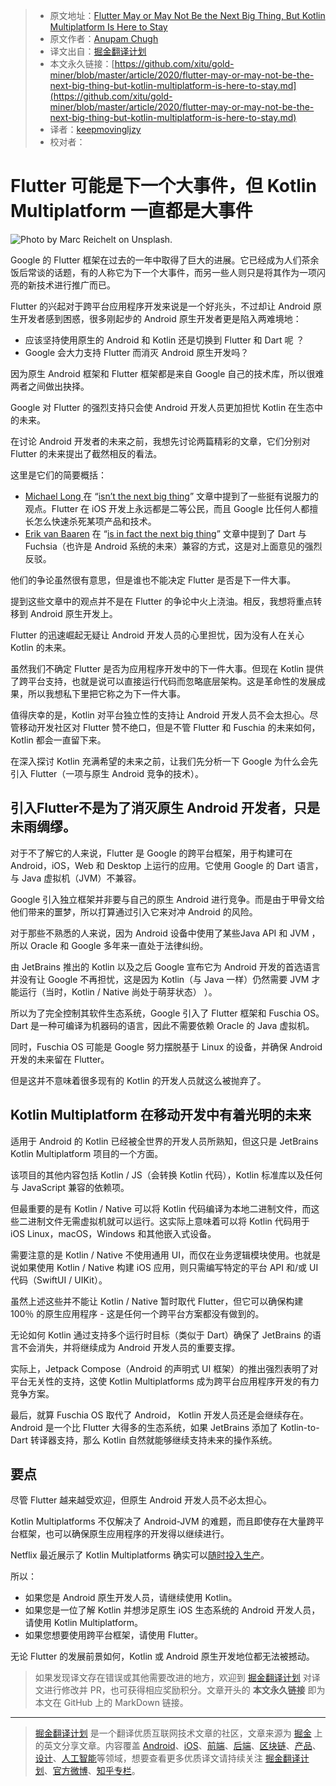 > - 原文地址：[Flutter May or May Not Be the Next Big Thing, But Kotlin Multiplatform Is Here to Stay](https://medium.com/better-programming/flutter-may-or-may-not-be-the-next-big-thing-but-kotlin-multiplatform-is-here-to-stay-baf1a44a692d)
> - 原文作者：[Anupam Chugh](https://medium.com/@anupamchugh)
> - 译文出自：[掘金翻译计划](https://github.com/xitu/gold-miner)
> - 本文永久链接：[https://github.com/xitu/gold-miner/blob/master/article/2020/flutter-may-or-may-not-be-the-next-big-thing-but-kotlin-multiplatform-is-here-to-stay.md](https://github.com/xitu/gold-miner/blob/master/article/2020/flutter-may-or-may-not-be-the-next-big-thing-but-kotlin-multiplatform-is-here-to-stay.md)
> - 译者：[keepmovingljzy](https://github.com/keepmovingljzy)
> - 校对者：

# Flutter 可能是下一个大事件，但 Kotlin Multiplatform 一直都是大事件

![Photo by [Marc Reichelt](https://unsplash.com/@mreichelt?utm_source=medium&utm_medium=referral) on [Unsplash](https://unsplash.com?utm_source=medium&utm_medium=referral).](https://cdn-images-1.medium.com/max/8064/0*p9BRbpAgNsMKNKJS)

Google 的 Flutter 框架在过去的一年中取得了巨大的进展。它已经成为人们茶余饭后常谈的话题，有的人称它为下一个大事件，而另一些人则只是将其作为一项闪亮的新技术进行推广而已。

Flutter 的兴起对于跨平台应用程序开发来说是一个好兆头，不过却让 Android 原生开发者感到困惑，很多刚起步的 Android 原生开发者更是陷入两难境地：

- 应该坚持使用原生的 Android 和 Kotlin 还是切换到 Flutter 和 Dart 呢 ？
- Google 会大力支持 Flutter 而消灭 Android 原生开发吗？

因为原生 Android 框架和 Flutter 框架都是来自 Google 自己的技术库，所以很难两者之间做出抉择。

Google 对 Flutter 的强烈支持只会使 Android 开发人员更加担忧 Kotlin 在生态中的未来。

在讨论 Android 开发者的未来之前，我想先讨论两篇精彩的文章，它们分别对 Flutter 的未来提出了截然相反的看法。

这里是它们的简要概括：

- [Michael Long ](undefined) 在 “[isn’t the next big thing](https://medium.com/better-programming/why-flutter-isnt-the-next-big-thing-e268488521f4)” 文章中提到了一些挺有说服力的观点。Flutter 在 iOS  开发上永远都是二等公民，而且 Google 比任何人都擅长怎么快速杀死某项产品和技术。
- [Erik van Baaren](undefined) 在 “[is in fact the next big thing](https://medium.com/better-programming/why-flutter-is-in-fact-the-next-big-thing-in-app-development-8f514dd3a252)” 文章中提到了 Dart 与 Fuchsia（也许是 Android 系统的未来）兼容的方式，这是对上面意见的强烈反驳。

他们的争论虽然很有意思，但是谁也不能决定 Flutter 是否是下一件大事。

提到这些文章中的观点并不是在 Flutter 的争论中火上浇油。相反，我想将重点转移到 Android 原生开发上。

Flutter 的迅速崛起无疑让 Android 开发人员的心里担忧，因为没有人在关心 Kotlin 的未来。

虽然我们不确定 Flutter 是否为应用程序开发中的下一件大事。但现在 Kotlin 提供了跨平台支持，也就是说可以直接运行代码而忽略底层架构。这是革命性的发展成果，所以我想私下里把它称之为下一件大事。

值得庆幸的是，Kotlin 对平台独立性的支持让 Android 开发人员不会太担心。尽管移动开发社区对 Flutter 赞不绝口，但是不管 Flutter 和 Fuschia 的未来如何，Kotlin 都会一直留下来。

在深入探讨 Kotlin 充满希望的未来之前，让我们先分析一下 Google 为什么会先引入 Flutter（一项与原生 Android 竞争的技术）。

## 引入Flutter不是为了消灭原生 Android 开发者，只是未雨绸缪。

对于不了解它的人来说，Flutter 是 Google 的跨平台框架，用于构建可在 Android，iOS，Web 和 Desktop 上运行的应用。它使用 Google 的 Dart 语言，与 Java 虚拟机（JVM）不兼容。

Google 引入独立框架并非要与自己的原生 Android 进行竞争。而是由于甲骨文给他们带来的噩梦，所以打算通过引入它来对冲 Android 的风险。

对于那些不熟悉的人来说，因为 Android 设备中使用了某些Java API 和 JVM ，所以 Oracle 和 Google 多年来一直处于法律纠纷。

由 JetBrains 推出的 Kotlin 以及之后 Google 宣布它为 Android 开发的首选语言并没有让 Google 不再担忧，这是因为 Kotlin（与 Java 一样）仍然需要 JVM 才能运行（当时，Kotlin / Native 尚处于萌芽状态） ）。

所以为了完全控制其软件生态系统，Google 引入了 Flutter 框架和 Fuschia OS。 Dart 是一种可编译为机器码的语言，因此不需要依赖 Oracle 的 Java 虚拟机。

同时，Fuschia OS 可能是 Google 努力摆脱基于 Linux 的设备，并确保 Android 开发的未来留在 Flutter。

但是这并不意味着很多现有的 Kotlin 的开发人员就这么被抛弃了。

## Kotlin Multiplatform 在移动开发中有着光明的未来

适用于 Android 的 Kotlin 已经被全世界的开发人员所熟知，但这只是 JetBrains Kotlin Multiplatform 项目的一个方面。

该项目的其他内容包括 Kotlin / JS（会转换 Kotlin 代码），Kotlin 标准库以及任何与 JavaScript 兼容的依赖项。

但最重要的是有 Kotlin / Native 可以将 Kotlin 代码编译为本地二进制文件，而这些二进制文件无需虚拟机就可以运行。这实际上意味着可以将 Kotlin 代码用于 iOS Linux，macOS，Windows 和其他嵌入式设备。

需要注意的是 Kotlin / Native 不使用通用 UI，而仅在业务逻辑模块使用。也就是说如果使用 Kotlin / Native 构建 iOS 应用，则只需编写特定的平台 API 和/或 UI 代码（SwiftUI / UIKit）。

虽然上述这些并不能让 Kotlin / Native 暂时取代 Flutter，但它可以确保构建 100％ 的原生应用程序 - 这是任何一个跨平台方案都没有做到的。

无论如何 Kotlin 通过支持多个运行时目标（类似于 Dart）确保了 JetBrains 的语言不会消失，并将继续成为 Android 开发人员的重要支撑。

实际上，Jetpack Compose（Android 的声明式 UI 框架）的推出强烈表明了对平台无关性的支持，这使 Kotlin Multiplatforms 成为跨平台应用程序开发的有力竞争方案。

最后，就算 Fuschia OS 取代了 Android， Kotlin 开发人员还是会继续存在。 Android 是一个比 Flutter 大得多的生态系统，如果 JetBrains 添加了 Kotlin-to-Dart 转译器支持，那么 Kotlin 自然就能够继续支持未来的操作系统。

## 要点

尽管 Flutter 越来越受欢迎，但原生 Android 开发人员不必太担心。

Kotlin Multiplatforms 不仅解决了 Android-JVM 的难题，而且即使存在大量跨平台框架，也可以确保原生应用程序的开发得以继续进行。

Netflix 最近展示了 Kotlin Multiplatforms 确实可以[随时投入生产](https://netflixtechblog.com/netflix-android-and-ios-studio-apps-kotlin-multiplatform-d6d4d8d25d23)。

所以：

- 如果您是 Android 原生开发人员，请继续使用 Kotlin。
- 如果您是一位了解 Kotlin 并想涉足原生 iOS 生态系统的 Android 开发人员，请使用 Kotlin Multiplatform。
- 如果您想要使用跨平台框架，请使用 Flutter。

无论 Flutter 的发展前景如何，Kotlin 或 Android 原生开发地位都无法被撼动。

> 如果发现译文存在错误或其他需要改进的地方，欢迎到 [掘金翻译计划](https://github.com/xitu/gold-miner) 对译文进行修改并 PR，也可获得相应奖励积分。文章开头的 **本文永久链接** 即为本文在 GitHub 上的 MarkDown 链接。

------

> [掘金翻译计划](https://github.com/xitu/gold-miner) 是一个翻译优质互联网技术文章的社区，文章来源为 [掘金](https://juejin.im) 上的英文分享文章。内容覆盖 [Android](https://github.com/xitu/gold-miner#android)、[iOS](https://github.com/xitu/gold-miner#ios)、[前端](https://github.com/xitu/gold-miner#前端)、[后端](https://github.com/xitu/gold-miner#后端)、[区块链](https://github.com/xitu/gold-miner#区块链)、[产品](https://github.com/xitu/gold-miner#产品)、[设计](https://github.com/xitu/gold-miner#设计)、[人工智能](https://github.com/xitu/gold-miner#人工智能)等领域，想要查看更多优质译文请持续关注 [掘金翻译计划](https://github.com/xitu/gold-miner)、[官方微博](http://weibo.com/juejinfanyi)、[知乎专栏](https://zhuanlan.zhihu.com/juejinfanyi)。
